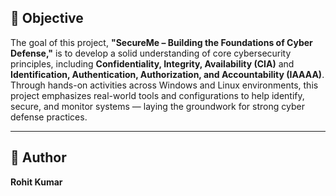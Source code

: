 ## 🎯 Objective

The goal of this project, **"SecureMe – Building the Foundations of Cyber Defense,"** is to develop a solid understanding of core cybersecurity principles, including **Confidentiality, Integrity, Availability (CIA)** and **Identification, Authentication, Authorization, and Accountability (IAAAA)**. Through hands-on activities across Windows and Linux environments, this project emphasizes real-world tools and configurations to help identify, secure, and monitor systems — laying the groundwork for strong cyber defense practices.

---

## 👤 Author

**Rohit Kumar**
